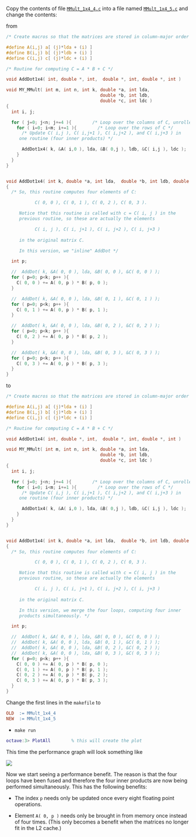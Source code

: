 Copy the contents of file [`MMult_1x4_4.c`](https://github.com/SudoNohup/HowToOptimizeGemm/blob/master/src/MMult_1x4_4.c) into a file named [`MMult_1x4_5.c`](https://github.com/SudoNohup/HowToOptimizeGemm/blob/master/src/MMult_1x4_5.c) and change the contents:

from
```c
/* Create macros so that the matrices are stored in column-major order */

#define A(i,j) a[ (j)*lda + (i) ]
#define B(i,j) b[ (j)*ldb + (i) ]
#define C(i,j) c[ (j)*ldc + (i) ]

/* Routine for computing C = A * B + C */

void AddDot1x4( int, double *, int,  double *, int, double *, int )

void MY_MMult( int m, int n, int k, double *a, int lda, 
                                    double *b, int ldb,
                                    double *c, int ldc )
{
  int i, j;

  for ( j=0; j<n; j+=4 ){        /* Loop over the columns of C, unrolled by 4 */
    for ( i=0; i<m; i+=1 ){        /* Loop over the rows of C */
      /* Update C( i,j ), C( i,j+1 ), C( i,j+2 ), and C( i,j+3 ) in
	 one routine (four inner products) */

      AddDot1x4( k, &A( i,0 ), lda, &B( 0,j ), ldb, &C( i,j ), ldc );
    }
  }
}


void AddDot1x4( int k, double *a, int lda,  double *b, int ldb, double *c, int ldc )
{
  /* So, this routine computes four elements of C: 

           C( 0, 0 ), C( 0, 1 ), C( 0, 2 ), C( 0, 3 ).  

     Notice that this routine is called with c = C( i, j ) in the
     previous routine, so these are actually the elements 

           C( i, j ), C( i, j+1 ), C( i, j+2 ), C( i, j+3 ) 
	  
     in the original matrix C.

     In this version, we "inline" AddDot */ 

  int p;

  //  AddDot( k, &A( 0, 0 ), lda, &B( 0, 0 ), &C( 0, 0 ) );
  for ( p=0; p<k; p++ ){
    C( 0, 0 ) += A( 0, p ) * B( p, 0 );     
  }

  //  AddDot( k, &A( 0, 0 ), lda, &B( 0, 1 ), &C( 0, 1 ) );
  for ( p=0; p<k; p++ ){
    C( 0, 1 ) += A( 0, p ) * B( p, 1 );     
  }

  //  AddDot( k, &A( 0, 0 ), lda, &B( 0, 2 ), &C( 0, 2 ) );
  for ( p=0; p<k; p++ ){
    C( 0, 2 ) += A( 0, p ) * B( p, 2 );     
  }

  //  AddDot( k, &A( 0, 0 ), lda, &B( 0, 3 ), &C( 0, 3 ) );
  for ( p=0; p<k; p++ ){
    C( 0, 3 ) += A( 0, p ) * B( p, 3 );     
  }
}
```
to
```c
/* Create macros so that the matrices are stored in column-major order */

#define A(i,j) a[ (j)*lda + (i) ]
#define B(i,j) b[ (j)*ldb + (i) ]
#define C(i,j) c[ (j)*ldc + (i) ]

/* Routine for computing C = A * B + C */

void AddDot1x4( int, double *, int,  double *, int, double *, int )

void MY_MMult( int m, int n, int k, double *a, int lda, 
                                    double *b, int ldb,
                                    double *c, int ldc )
{
  int i, j;

  for ( j=0; j<n; j+=4 ){        /* Loop over the columns of C, unrolled by 4 */
    for ( i=0; i<m; i+=1 ){        /* Loop over the rows of C */
      /* Update C( i,j ), C( i,j+1 ), C( i,j+2 ), and C( i,j+3 ) in
	 one routine (four inner products) */

      AddDot1x4( k, &A( i,0 ), lda, &B( 0,j ), ldb, &C( i,j ), ldc );
    }
  }
}


void AddDot1x4( int k, double *a, int lda,  double *b, int ldb, double *c, int ldc )
{
  /* So, this routine computes four elements of C: 

           C( 0, 0 ), C( 0, 1 ), C( 0, 2 ), C( 0, 3 ).  

     Notice that this routine is called with c = C( i, j ) in the
     previous routine, so these are actually the elements 

           C( i, j ), C( i, j+1 ), C( i, j+2 ), C( i, j+3 ) 
	  
     in the original matrix C.

     In this version, we merge the four loops, computing four inner
     products simultaneously. */

  int p;

  //  AddDot( k, &A( 0, 0 ), lda, &B( 0, 0 ), &C( 0, 0 ) );
  //  AddDot( k, &A( 0, 0 ), lda, &B( 0, 1 ), &C( 0, 1 ) );
  //  AddDot( k, &A( 0, 0 ), lda, &B( 0, 2 ), &C( 0, 2 ) );
  //  AddDot( k, &A( 0, 0 ), lda, &B( 0, 3 ), &C( 0, 3 ) );
  for ( p=0; p<k; p++ ){
    C( 0, 0 ) += A( 0, p ) * B( p, 0 );     
    C( 0, 1 ) += A( 0, p ) * B( p, 1 );     
    C( 0, 2 ) += A( 0, p ) * B( p, 2 );     
    C( 0, 3 ) += A( 0, p ) * B( p, 3 );     
  }
}
```

Change the first lines in the `makefile` to
```makefile
OLD  := MMult_1x4_4
NEW  := MMult_1x4_5     
```
 * `make run`
```matlab
octave:3> PlotAll        % this will create the plot
```

This time the performance graph will look something like


![](https://github.com/SudoNohup/HowToOptimizeGemm/raw/master/figures/compare_MMult-1x4-4_MMult-1x4-5.png)

Now we start seeing a performance benefit.  The reason is that the four loops have been fused and therefore the four inner products are now being performed simultaneously.    This has the following benefits:
 
 * The index `p` needs only be updated once every eight floating point operations.

 * Element `A( 0, p )` needs only be brought in from memory once instead of four times.  (This only becomes a benefit when the matrices no longer fit in the L2 cache.)